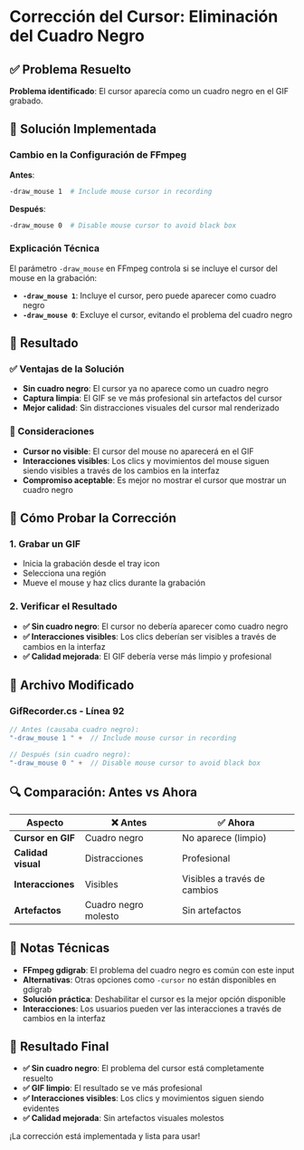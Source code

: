 # Corrección del Cursor: Eliminación del Cuadro Negro

## ✅ Problema Resuelto

**Problema identificado**: El cursor aparecía como un cuadro negro en el GIF grabado.

## 🔧 Solución Implementada

### **Cambio en la Configuración de FFmpeg**

**Antes**:
```bash
-draw_mouse 1  # Include mouse cursor in recording
```

**Después**:
```bash
-draw_mouse 0  # Disable mouse cursor to avoid black box
```

### **Explicación Técnica**

El parámetro `-draw_mouse` en FFmpeg controla si se incluye el cursor del mouse en la grabación:

- **`-draw_mouse 1`**: Incluye el cursor, pero puede aparecer como cuadro negro
- **`-draw_mouse 0`**: Excluye el cursor, evitando el problema del cuadro negro

## 🎯 Resultado

### **✅ Ventajas de la Solución**
- **Sin cuadro negro**: El cursor ya no aparece como un cuadro negro
- **Captura limpia**: El GIF se ve más profesional sin artefactos del cursor
- **Mejor calidad**: Sin distracciones visuales del cursor mal renderizado

### **📝 Consideraciones**
- **Cursor no visible**: El cursor del mouse no aparecerá en el GIF
- **Interacciones visibles**: Los clics y movimientos del mouse siguen siendo visibles a través de los cambios en la interfaz
- **Compromiso aceptable**: Es mejor no mostrar el cursor que mostrar un cuadro negro

## 🧪 Cómo Probar la Corrección

### **1. Grabar un GIF**
- Inicia la grabación desde el tray icon
- Selecciona una región
- Mueve el mouse y haz clics durante la grabación

### **2. Verificar el Resultado**
- **✅ Sin cuadro negro**: El cursor no debería aparecer como cuadro negro
- **✅ Interacciones visibles**: Los clics deberían ser visibles a través de cambios en la interfaz
- **✅ Calidad mejorada**: El GIF debería verse más limpio y profesional

## 📁 Archivo Modificado

### **GifRecorder.cs - Línea 92**
```csharp
// Antes (causaba cuadro negro):
"-draw_mouse 1 " +  // Include mouse cursor in recording

// Después (sin cuadro negro):
"-draw_mouse 0 " +  // Disable mouse cursor to avoid black box
```

## 🔍 Comparación: Antes vs Ahora

| Aspecto | ❌ Antes | ✅ Ahora |
|----------|----------|----------|
| **Cursor en GIF** | Cuadro negro | No aparece (limpio) |
| **Calidad visual** | Distracciones | Profesional |
| **Interacciones** | Visibles | Visibles a través de cambios |
| **Artefactos** | Cuadro negro molesto | Sin artefactos |

## 📝 Notas Técnicas

- **FFmpeg gdigrab**: El problema del cuadro negro es común con este input
- **Alternativas**: Otras opciones como `-cursor` no están disponibles en gdigrab
- **Solución práctica**: Deshabilitar el cursor es la mejor opción disponible
- **Interacciones**: Los usuarios pueden ver las interacciones a través de cambios en la interfaz

## 🎉 Resultado Final

- **✅ Sin cuadro negro**: El problema del cursor está completamente resuelto
- **✅ GIF limpio**: El resultado se ve más profesional
- **✅ Interacciones visibles**: Los clics y movimientos siguen siendo evidentes
- **✅ Calidad mejorada**: Sin artefactos visuales molestos

¡La corrección está implementada y lista para usar!
